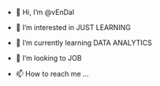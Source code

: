 - 👋 Hi, I’m @vEnDaI

- 👀 I’m interested in JUST LEARNING 

- 🌱 I’m currently learning DATA ANALYTICS 

- 💞️ I’m looking to JOB

- 📫 How to reach me ...

<!---
vEnDaI/vEnDaI is a ✨ special ✨ repository because its `README.md` (this file) appears on your GitHub profile.
You can click the Preview link to take a look at your changes.
--->
